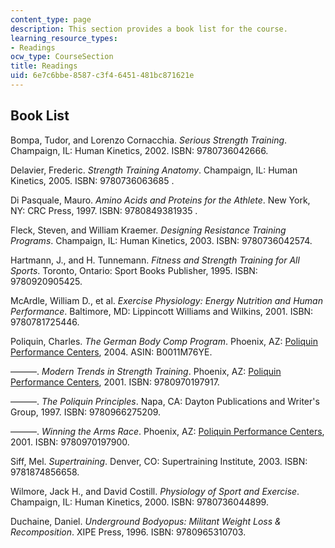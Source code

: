 ```yaml
---
content_type: page
description: This section provides a book list for the course.
learning_resource_types:
- Readings
ocw_type: CourseSection
title: Readings
uid: 6e7c6bbe-8587-c3f4-6451-481bc871621e
---
```


Book List
---------

Bompa, Tudor, and Lorenzo Cornacchia. _Serious Strength Training_. Champaign, IL: Human Kinetics, 2002. ISBN: 9780736042666.

Delavier, Frederic. _Strength Training Anatomy_. Champaign, IL: Human Kinetics, 2005. ISBN: 9780736063685 .

Di Pasquale, Mauro. _Amino Acids and Proteins for the Athlete_. New York, NY: CRC Press, 1997. ISBN: 9780849381935 .

Fleck, Steven, and William Kraemer. _Designing Resistance Training Programs_. Champaign, IL: Human Kinetics, 2003. ISBN: 9780736042574.

Hartmann, J., and H. Tunnemann. _Fitness and Strength Training for All Sports_. Toronto, Ontario: Sport Books Publisher, 1995. ISBN: 9780920905425.

McArdle, William D., et al. _Exercise Physiology: Energy Nutrition and Human Performance_. Baltimore, MD: Lippincott Williams and Wilkins, 2001. ISBN: 9780781725446.

Poliquin, Charles. _The German Body Comp Program_. Phoenix, AZ: [Poliquin Performance Centers](http://www.northshoreinsider.com/articles/poliquin-performance-center.html), 2004. ASIN: B0011M76YE.

———. _Modern Trends in Strength Training_. Phoenix, AZ: [Poliquin Performance Centers](http://www.ppcchicago.com/), 2001. ISBN: 9780970197917.

———. _The Poliquin Principles_. Napa, CA: Dayton Publications and Writer's Group, 1997. ISBN: 9780966275209.

———. _Winning the Arms Race_. Phoenix, AZ: [Poliquin Performance Centers](http://www.ppcchicago.com/), 2001. ISBN: 9780970197900.

Siff, Mel. _Supertraining_. Denver, CO: Supertraining Institute, 2003. ISBN: 9781874856658.

Wilmore, Jack H., and David Costill. _Physiology of Sport and Exercise_. Champaign, IL: Human Kinetics, 2000. ISBN: 9780736044899.

Duchaine, Daniel. _Underground Bodyopus: Militant Weight Loss & Recomposition_. XIPE Press, 1996. ISBN: 9780965310703.